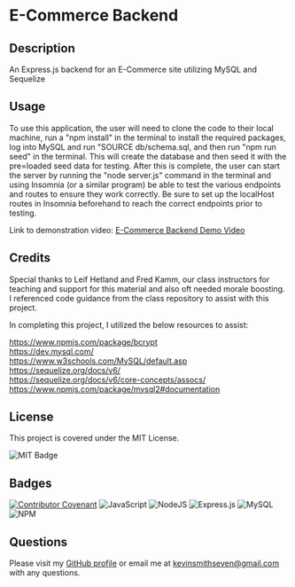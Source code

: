 # E-Commerce Backend

## Description 

An Express.js backend for an E-Commerce site utilizing MySQL and Sequelize

## Usage

To use this application, the user will need to clone the code to their local machine, run a "npm install" in the terminal to install the required packages, log into MySQL and run "SOURCE db/schema.sql, and then run "npm run seed" in the terminal. This will create the database and then seed it with the pre=loaded seed data for testing. After this is complete, the user can start the server by running the "node server.js" command in the terminal and using Insomnia (or a similar program) be able to test the various endpoints and routes to ensure they work correctly. Be sure to set up the localHost routes in Insomnia beforehand to reach the correct endpoints prior to testing.

Link to demonstration video:
[E-Commerce Backend Demo Video](https://drive.google.com/file/d/1hiwjt3Ru4Zg-Cl2XyI-fJPfHGVWPZU_L/view)

## Credits

Special thanks to Leif Hetland and Fred Kamm, our class instructors for teaching and support for this material and also oft needed morale boosting. I referenced code guidance from the class repository to assist with this project.

In completing this project, I utilized the below resources to assist:

https://www.npmjs.com/package/bcrypt  
https://dev.mysql.com/  
https://www.w3schools.com/MySQL/default.asp  
https://sequelize.org/docs/v6/  
https://sequelize.org/docs/v6/core-concepts/assocs/  
https://www.npmjs.com/package/mysql2#documentation 

## License

This project is covered under the MIT License.

![MIT Badge](https://img.shields.io/badge/License-MIT-blue)


## Badges

[![Contributor Covenant](https://img.shields.io/badge/Contributor%20Covenant-2.1-4baaaa.svg)](code_of_conduct.md)
![JavaScript](https://img.shields.io/badge/javascript-%23323330.svg?style=for-the-badge&logo=javascript&logoColor=%23F7DF1E)
![NodeJS](https://img.shields.io/badge/node.js-6DA55F?style=for-the-badge&logo=node.js&logoColor=white)
![Express.js](https://img.shields.io/badge/express.js-%23404d59.svg?style=for-the-badge&logo=express&logoColor=%2361DAFB)
![MySQL](https://img.shields.io/badge/mysql-%2300f.svg?style=for-the-badge&logo=mysql&logoColor=white)
![NPM](https://img.shields.io/badge/NPM-%23CB3837.svg?style=for-the-badge&logo=npm&logoColor=white)


## Questions

Please visit my [GitHub profile](https://github.com/kevinsmithseven/) or email me at [kevinsmithseven@gmail.com](mailto:kevinsmithseven@gmail.com) with any questions.

